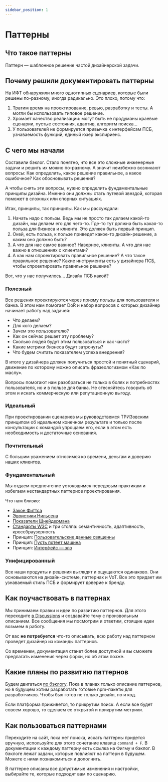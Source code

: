 ```yaml
---
sidebar_position: 1
---
```

# Паттерны

## Что такое паттерны
Паттерн — шаблонное решение частой дизайнерской задачи.

## Почему решили документировать паттерны
На ИФТ обнаружили много однотипных сценариев, которые были решены по-разному, иногда радикально. Это плохо, потому что:
1. Тратим время на проектирование, ревью, разработку и тесты. А могли бы использовать типовое решение.
2. Хромает качество реализации: могут быть не продуманы краевые сценарии, пустые состояния, адаптив, алгоритм поиска...
3. У пользователей не формируется привычка к интерфейсам ПСБ, узнаваемость функций, единый юзер экспириенс. 

## С чего мы начали
Составили бэклог. Стало понятно, что все это сложные инженерные задачи и решить их можно по-разному. А значит неизбежно возникают вопросы: Как определить, какое решение правильное, а какое ошибочное? Как обосновывать решения? 

А чтобы снять эти вопросы, нужно определить фундаментальные принципы дизайна. Именно они должны стать путевой звездой, которая поможет в сложных или спорных ситуациях.

Итак, принципы, так принципы. Как мы рассуждали:
1. Начать надо с пользы. Ведь мы не просто так делаем какой-то дизайн, мы делаем его для чего-то. Где-то тут должна быть какая-то польза для бизнеса и клиента. Это должен быть первый принцип.
2. Окей, есть польза, к пользе приведет какое-то дизайн-решение, а каким оно должно быть?
3. А что для нас самое важное? Наверное, клиенты. А что для нас важно в отношениях с клиентами?
4. А как нам спроектировать правильное решение? А что такое правильное решение? Какие инструменты есть у дизайнера ПСБ, чтобы спроектировать правильное решение?

Вот, что у нас получилось… Дизайн ПСБ какой?

### Полезный
Все решения проектируются через призму пользы для пользователя и банка. В этом нам помогает DoR и набор вопросов с которых дизайнер начинает работу над задачей:
- Что делаем?
- Для кого делаем?
- Зачем это пользователю?
- Как он сейчас решает эту проблему?
- Сколько людей будут этим пользоваться и как часто?
- Какие метрики бизнеса будут затронуты?
- Что будем считать показателем успеха внедрения?

В итоге у дизайнера должен получиться простой и понятный сценарий, движение по которому можно описать фразеологизмом «Как по маслу».

Вопросы помогают нам разобраться не только в болях и потребностях пользователя, но и в пользе для банка. Не стесняйтесь говорить об этом и искать коммерческую или репутационную выгоду.

### Идеальный
При проектировании сценариев мы руководствемся ТРИЗовским принципом об идеальном конечном результате и только после консультации с командой упрощаем его, если в этом есть необходимость и достаточные основания. 

### Почтительный
С большим уважением относимся ко времени, деньгам и доверию наших клиентов. 

### Фундаментальный
Мы отдаем предпочтение устоявшимся передовым практикам и избегаем нестандартных паттернов проектирования.

Что нам близко:
- [Закон Фиттса](https://bureau.ru/bb/soviet/20160517/)
- [Эвристики Нильсена](https://habr.com/ru/companies/tele2/articles/708452/)
- [Показатели Шнейдермана](https://habr.com/ru/articles/449994/)
- [Стандарты W3C](https://www.w3.org/) и три столпа: семантичность, адаптивность, кроссбраузерность
- Принцип: [Пользовательские данные священны](https://bureau.ru/bb/soviet/20150505/)
- Принцип: [Пусть потеет машина](https://www.maximilyahov.ru/blog/all/must-sweat/)
- Принцип: [Интерфейс — зло](https://bureau.ru/about/interface-is-evil/)

### Унифицированный
Все наши продукты и решения выглядят и ощущаются одинаково. Они основываются на дизайн-системе, паттернах и VoT. Все это придает им узнаваемый стиль ПСБ и формирует доверие к бренду.



## Как поучаствовать в паттернах
Мы принимаем правки и идеи по развитию паттернов. Для этого переходите [в Discussions](https://github.com/metz-hei/psb/discussions) и создавайте тему с произвольным описанием. Все сообщения мы посмотрим и ответим, стоящие идеи возьмем в работу.

От вас **не потребуется** что-то описывать, всю работу над паттерном проведет дизайнер из команды паттернов.

Со временем, документация станет более доступной и вы сможете предлагать изменения через форки, но об этом позже. 

## Какие планы по развитию паттернов
Будем двигаться [по бэклогу](https://github.com/metz-hei/psb/issues). Пока в планах только описание паттернов, но в будущем хотим разработать готовые npm-пакеты для разработчиков. Чтобы был готов не только дизайн, но и код. 

Если платформа приживется, то прикрутим поиск. А если все будет совсем хорошо, то сделаем ее открытой и прикрутим метрики.

## Как пользоваться паттернами
Переходите на сайт, пока нет поиска, искать паттерны придется вручную, используйте для этого сочетание клавиш `command + F`. В документации к каждому паттерну есть ссылка на Фигму и бэклог. В бэклоге лежат задачи, которые повлияют на паттерн в будущем. Можете с ними познакомиться и дополнить.

В паттерне описаны все допустимые изменения и настройки, выбирайте те, которые подходят вам по сценарию.
